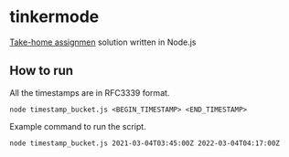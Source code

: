 # tinkermode

 [Take-home assignmen](https://github.com/tinkermode/mode-assignment-general-v2) solution written in Node.js

## How to run

All the timestamps are in  RFC3339 format.
```
node timestamp_bucket.js <BEGIN_TIMESTAMP> <END_TIMESTAMP>
```

Example command to run the script.

```
node timestamp_bucket.js 2021-03-04T03:45:00Z 2022-03-04T04:17:00Z
```